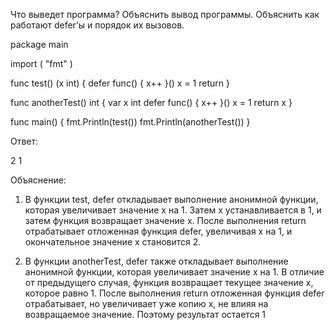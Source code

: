 Что выведет программа? Объяснить вывод программы. Объяснить как работают defer’ы и порядок их вызовов.


package main
 
import (
    "fmt"
)
 
func test() (x int) {
    defer func() {
        x++
    }()
    x = 1
    return
}
 
 
func anotherTest() int {
    var x int
    defer func() {
        x++
    }()
    x = 1
    return x
}
 
 
func main() {
    fmt.Println(test())
    fmt.Println(anotherTest())
}

Ответ:

2
1

Объяснение:

1. В функции test, defer откладывает выполнение анонимной функции, которая увеличивает значение x на 1.
Затем x устанавливается в 1, и затем функция возвращает значение x.
После выполнения return отрабатывает отложенная функция defer, увеличивая x на 1, и окончательное значение x становится 2.

2. В функции anotherTest, defer также откладывает выполнение анонимной функции, которая увеличивает значение x на 1.
В отличие от предыдущего случая, функция возвращает текущее значение x, которое равно 1.
После выполнения return отложенная функция defer отрабатывает, но увеличивает уже копию x, не влияя на возвращаемое значение. 
Поэтому результат остается 1